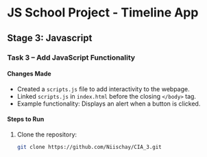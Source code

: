 # JS School Project - Timeline App

## Stage 3: Javascript

### Task 3 – Add JavaScript Functionality

#### Changes Made
- Created a `scripts.js` file to add interactivity to the webpage.
- Linked `scripts.js` in `index.html` before the closing `</body>` tag.
- Example functionality: Displays an alert when a button is clicked.

#### Steps to Run
1. Clone the repository:
   ```bash
   git clone https://github.com/Niischay/CIA_3.git
